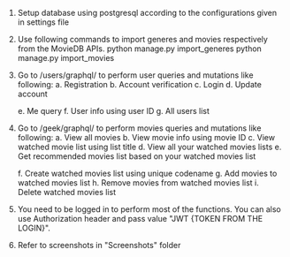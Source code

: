 1. Setup database using postgresql according to the configurations given in settings file

2. Use following commands to import generes and movies respectively from the MovieDB APIs.
python manage.py import_generes
python manage.py import_movies

3. Go to /users/graphql/ to perform user queries and mutations like following:
	a. Registration
	b. Account verification
	c. Login
	d. Update account

	e. Me query
	f. User info using user ID
	g. All users list

4. Go to /geek/graphql/ to perform movies queries and mutations like following:
	a. View all movies
	b. View movie info using movie ID
	c. View watched movie list using list title
	d. View all your watched movies lists
	e. Get recommended movies list based on your watched movies list

	f. Create watched movies list using unique codename
	g. Add movies to watched movies list
	h. Remove movies from watched movies list
	i. Delete watched movies list

5. You need to be logged in to perform most of the functions. You can also use Authorization header and pass value "JWT {TOKEN FROM THE LOGIN}".

6. Refer to screenshots in "Screenshots" folder